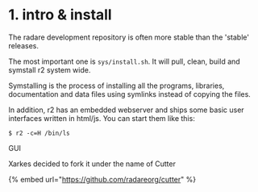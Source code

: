 # 1. intro & install

The radare development repository is often more stable than the 'stable' releases.

The most important one is `sys/install.sh`. It will pull, clean, build and symstall r2 system wide.

Symstalling is the process of installing all the programs, libraries, documentation and data files using symlinks instead of copying the files.

In addition, r2 has an embedded webserver and ships some basic user interfaces written in html/js. You can start them like this:

```
$ r2 -c=H /bin/ls
```

GUI&#x20;

Xarkes decided to fork it under the name of Cutter

{% embed url="https://github.com/radareorg/cutter" %}
